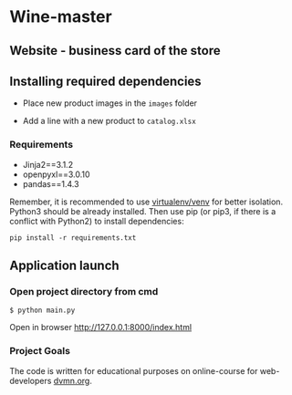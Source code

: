 # Wine-master

## Website - business card of the store

## Installing required dependencies

- Place new product images in the `images` folder

- Add a line with a new product to `catalog.xlsx`


### Requirements
* Jinja2==3.1.2
* openpyxl==3.0.10
* pandas==1.4.3


     
Remember, it is recommended to use [virtualenv/venv](https://docs.python.org/3/library/venv.html) for better isolation.
Python3 should be already installed. Then use pip (or pip3, if there is a conflict with Python2) to install dependencies:
```
pip install -r requirements.txt
```		
## Application launch

### Open project directory from cmd

```
$ python main.py
```

Open in browser http://127.0.0.1:8000/index.html


### Project Goals

The code is written for educational purposes on online-course for web-developers [dvmn.org](https://dvmn.org/).
